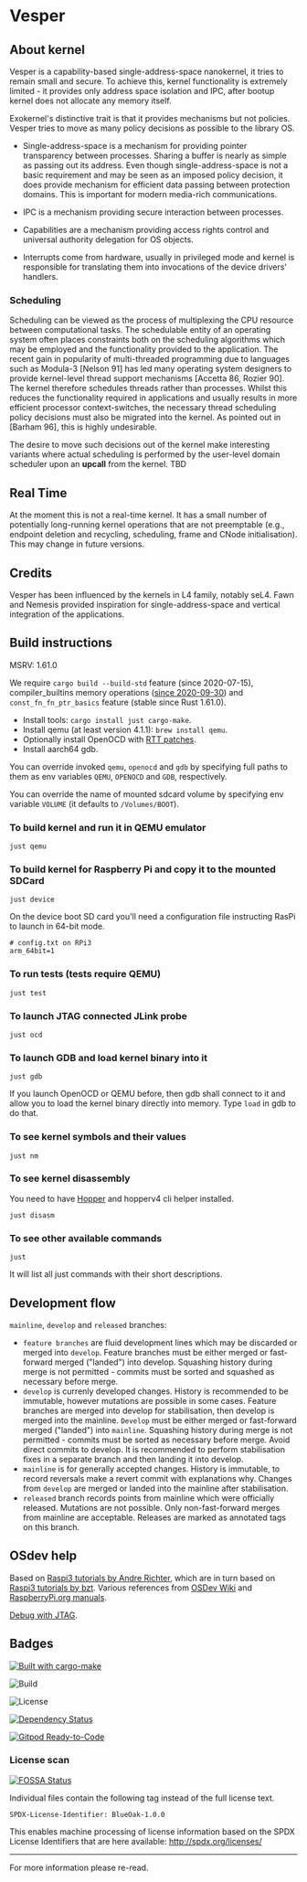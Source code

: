 # Vesper

## About kernel

Vesper is a capability-based single-address-space nanokernel, it tries to remain small and secure. To achieve this, kernel functionality is extremely limited - it provides only address space isolation and IPC, after bootup kernel does not allocate any memory itself.

Exokernel's distinctive trait is that it provides mechanisms but not policies. Vesper tries to move as many policy decisions as possible to the library OS.

* Single-address-space is a mechanism for providing pointer transparency between processes. Sharing a buffer is nearly as simple as passing out its address. Even though single-address-space is not a basic requirement and may be seen as an imposed policy decision, it does provide mechanism for efficient data passing between protection domains. This is important for modern media-rich communications.

* IPC is a mechanism providing secure interaction between processes.

* Capabilities are a mechanism providing access rights control and universal authority delegation for OS objects.

* Interrupts come from hardware, usually in privileged mode and kernel is responsible for translating them into invocations of the device drivers' handlers.

### Scheduling

Scheduling can be viewed as the process of multiplexing the CPU resource between computational tasks. The schedulable entity of an operating system often places constraints both on the scheduling algorithms which may be employed and the functionality provided to the application. The recent gain in popularity of multi-threaded programming due to languages such as Modula-3 [Nelson 91] has led many operating system designers to provide kernel-level thread support mechanisms [Accetta 86, Rozier 90]. The kernel therefore schedules threads rather than processes. Whilst this reduces the functionality required in applications and usually results in more efficient processor context-switches, the necessary thread scheduling policy decisions must also be migrated into the kernel. As pointed out in [Barham 96], this is highly undesirable.

The desire to move such decisions out of the kernel make interesting variants where actual scheduling is performed by the user-level domain scheduler upon an **upcall** from the kernel. TBD

## Real Time

At the moment this is not a real-time kernel. It has a small number of potentially long-running kernel operations that are not preemptable (e.g., endpoint deletion and recycling, scheduling, frame and CNode initialisation). This may change in future versions.

## Credits

Vesper has been influenced by the kernels in L4 family, notably seL4. Fawn and Nemesis provided inspiration for single-address-space and vertical integration of the applications.

## Build instructions

MSRV: 1.61.0

We require `cargo build --build-std` feature (since 2020-07-15), compiler_builtins memory operations ([since 2020-09-30](https://github.com/rust-lang/rust/pull/77284)) and `const_fn_fn_ptr_basics` feature (stable since Rust 1.61.0).

* Install tools: `cargo install just cargo-make`.
* Install qemu (at least version 4.1.1): `brew install qemu`.
* Optionally install OpenOCD with [RTT patches](http://openocd.zylin.com/#/c/4055/11).
* Install aarch64 gdb.

You can override invoked `qemu`, `openocd` and `gdb` by specifying full paths to them as env variables `QEMU`, `OPENOCD` and `GDB`, respectively.

You can override the name of mounted sdcard volume by specifying env variable `VOLUME` (it defaults to `/Volumes/BOOT`).

### To build kernel and run it in QEMU emulator

```
just qemu
```

### To build kernel for Raspberry Pi and copy it to the mounted SDCard

```
just device
```

On the device boot SD card you'll need a configuration file instructing RasPi to launch in 64-bit mode.

```
# config.txt on RPi3
arm_64bit=1
```

### To run tests (tests require QEMU)

```
just test
```

### To launch JTAG connected JLink probe

```
just ocd
```

### To launch GDB and load kernel binary into it

```
just gdb
```

If you launch OpenOCD or QEMU before, then gdb shall connect to it and allow you to load the kernel binary directly into memory. Type `load` in gdb to do that.

### To see kernel symbols and their values

```
just nm
```

### To see kernel disassembly

You need to have [Hopper](https://hopperapp.com) and hopperv4 cli helper installed.

```
just disasm
```

### To see other available commands

```
just
```

It will list all just commands with their short descriptions.

## Development flow

`mainline`, `develop` and `released` branches:

- `feature branches` are fluid development lines which may be discarded or merged into `develop`. Feature branches must be either merged or fast-forward merged ("landed") into develop. Squashing history during merge is not permitted - commits must be sorted and squashed as necessary before merge.
- `develop` is currenly developed changes. History is recommended to be immutable, however mutations are possible in some cases. Feature branches are merged into develop for stabilisation, then develop is merged into the mainline. `Develop` must be either merged or fast-forward merged ("landed") into `mainline`. Squashing history during merge is not permitted - commits must be sorted as necessary before merge. Avoid direct commits to develop. It is recommended to perform stabilisation fixes in a separate branch and then landing it into develop.
- `mainline` is for generally accepted changes. History is immutable, to record reversals make a revert commit with explanations why. Changes from `develop` are merged or landed into the mainline after stabilisation.
- `released` branch records points from mainline which were officially released. Mutations are not possible. Only non-fast-forward merges from mainline are acceptable. Releases are marked as annotated tags on this branch.

## OSdev help

Based on [Raspi3 tutorials by Andre Richter](https://github.com/rust-embedded/rust-raspi3-tutorial/blob/master/05_uart0/src/uart.rs),
which are in turn based on [Raspi3 tutorials by bzt](https://github.com/bztsrc/raspi3-tutorial/).
Various references from [OSDev Wiki](https://wiki.osdev.org/Raspberry_Pi_Bare_Bones) and [RaspberryPi.org manuals](https://www.raspberrypi.org/app/uploads/2012/02/BCM2835-ARM-Peripherals.pdf).

[Debug with JTAG](doc/rpi3_jtag.md).

## Badges

[![Built with cargo-make](https://sagiegurari.github.io/cargo-make/assets/badges/cargo-make.svg)](https://sagiegurari.github.io/cargo-make)

![Build](https://github.com/metta-systems/vesper/workflows/Build/badge.svg)

![License](https://raster.shields.io/badge/license-BlueOak%20with%20restrictions-blue.png)

[![Dependency Status](https://deps.rs/repo/github/metta-systems/vesper/status.svg)](https://deps.rs/repo/github/metta-systems/vesper)

[![Gitpod Ready-to-Code](https://img.shields.io/badge/Gitpod-Ready--to--Code-blue?logo=gitpod)](https://gitpod.io/#https://github.com/metta-systems/vesper)

### License scan

[![FOSSA Status](https://app.fossa.com/api/projects/git%2Bgithub.com%2Fmetta-systems%2Fvesper.svg?type=large)](https://app.fossa.com/projects/git%2Bgithub.com%2Fmetta-systems%2Fvesper?ref=badge_large)

Individual files contain the following tag instead of the full license text.

    SPDX-License-Identifier: BlueOak-1.0.0

This enables machine processing of license information based on the SPDX
License Identifiers that are here available: http://spdx.org/licenses/

----

For more information please re-read.
